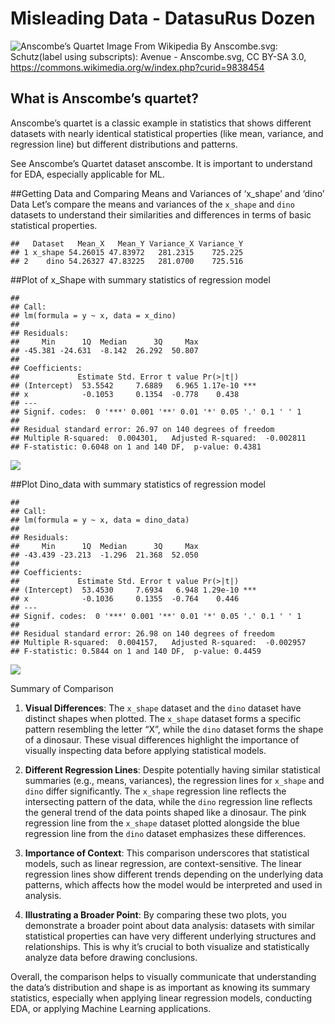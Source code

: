 Misleading Data - DatasuRus Dozen
================

![Anscombe’s Quartet Image From
Wikipedia](https://upload.wikimedia.org/wikipedia/commons/thumb/e/ec/Anscombe%27s_quartet_3.svg/1280px-Anscombe%27s_quartet_3.svg.png)
By Anscombe.svg: Schutz(label using subscripts): Avenue - Anscombe.svg,
CC BY-SA 3.0, <https://commons.wikimedia.org/w/index.php?curid=9838454>

## What is Anscombe’s quartet?

Anscombe’s quartet is a classic example in statistics that shows
different datasets with nearly identical statistical properties (like
mean, variance, and regression line) but different distributions and
patterns.

See Anscombe’s Quartet dataset anscombe. It is important to understand
for EDA, especially applicable for ML.

\##Getting Data and Comparing Means and Variances of ‘x_shape’ and
‘dino’ Data Let’s compare the means and variances of the `x_shape` and
`dino` datasets to understand their similarities and differences in
terms of basic statistical properties.

    ##   Dataset   Mean_X   Mean_Y Variance_X Variance_Y
    ## 1 x_shape 54.26015 47.83972   281.2315    725.225
    ## 2    dino 54.26327 47.83225   281.0700    725.516

\##Plot of x_Shape with summary statistics of regression model

    ## 
    ## Call:
    ## lm(formula = y ~ x, data = x_dino)
    ## 
    ## Residuals:
    ##     Min      1Q  Median      3Q     Max 
    ## -45.381 -24.631  -8.142  26.292  50.807 
    ## 
    ## Coefficients:
    ##             Estimate Std. Error t value Pr(>|t|)    
    ## (Intercept)  53.5542     7.6889   6.965 1.17e-10 ***
    ## x            -0.1053     0.1354  -0.778    0.438    
    ## ---
    ## Signif. codes:  0 '***' 0.001 '**' 0.01 '*' 0.05 '.' 0.1 ' ' 1
    ## 
    ## Residual standard error: 26.97 on 140 degrees of freedom
    ## Multiple R-squared:  0.004301,   Adjusted R-squared:  -0.002811 
    ## F-statistic: 0.6048 on 1 and 140 DF,  p-value: 0.4381

![](misleadingData_files/figure-gfm/unnamed-chunk-2-1.png)<!-- -->

\##Plot Dino_data with summary statistics of regression model

    ## 
    ## Call:
    ## lm(formula = y ~ x, data = dino_data)
    ## 
    ## Residuals:
    ##     Min      1Q  Median      3Q     Max 
    ## -43.439 -23.213  -1.296  21.368  52.050 
    ## 
    ## Coefficients:
    ##             Estimate Std. Error t value Pr(>|t|)    
    ## (Intercept)  53.4530     7.6934   6.948 1.29e-10 ***
    ## x            -0.1036     0.1355  -0.764    0.446    
    ## ---
    ## Signif. codes:  0 '***' 0.001 '**' 0.01 '*' 0.05 '.' 0.1 ' ' 1
    ## 
    ## Residual standard error: 26.98 on 140 degrees of freedom
    ## Multiple R-squared:  0.004157,   Adjusted R-squared:  -0.002957 
    ## F-statistic: 0.5844 on 1 and 140 DF,  p-value: 0.4459

![](misleadingData_files/figure-gfm/unnamed-chunk-3-1.png)<!-- -->

Summary of Comparison

1.  **Visual Differences**: The `x_shape` dataset and the `dino` dataset
    have distinct shapes when plotted. The `x_shape` dataset forms a
    specific pattern resembling the letter “X”, while the `dino` dataset
    forms the shape of a dinosaur. These visual differences highlight
    the importance of visually inspecting data before applying
    statistical models.

2.  **Different Regression Lines**: Despite potentially having similar
    statistical summaries (e.g., means, variances), the regression lines
    for `x_shape` and `dino` differ significantly. The `x_shape`
    regression line reflects the intersecting pattern of the data, while
    the `dino` regression line reflects the general trend of the data
    points shaped like a dinosaur. The pink regression line from the
    `x_shape` dataset plotted alongside the blue regression line from
    the `dino` dataset emphasizes these differences.

3.  **Importance of Context**: This comparison underscores that
    statistical models, such as linear regression, are
    context-sensitive. The linear regression lines show different trends
    depending on the underlying data patterns, which affects how the
    model would be interpreted and used in analysis.

4.  **Illustrating a Broader Point**: By comparing these two plots, you
    demonstrate a broader point about data analysis: datasets with
    similar statistical properties can have very different underlying
    structures and relationships. This is why it’s crucial to both
    visualize and statistically analyze data before drawing conclusions.

Overall, the comparison helps to visually communicate that understanding
the data’s distribution and shape is as important as knowing its summary
statistics, especially when applying linear regression models,
conducting EDA, or applying Machine Learning applications.
